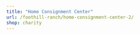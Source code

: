 ```yaml
---
title: "Home Consignment Center"
url: /foothill-ranch/home-consignment-center-2/
shop: charity
---
```

